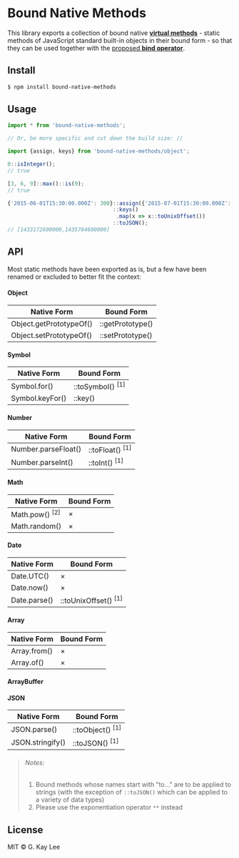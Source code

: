 Bound Native Methods
====================

This library exports a collection of bound native [**virtual methods**](http://babeljs.io/blog/2015/05/14/function-bind/#virtual-methods) - static methods of JavaScript standard built-in objects in their bound form - so that they can be used together with the [proposed **bind operator**](https://github.com/zenparsing/es-function-bind).

Install
-------

```bash
$ npm install bound-native-methods
```

Usage
-----

```javascript
import * from 'bound-native-methods';

// Or, be more specific and cut down the build size: //

import {assign, keys} from 'bound-native-methods/object';
```

```javascript
0::isInteger();
// true
```

```javascript
[3, 6, 9]::max()::is(9);
// true
```

```javascript
{'2015-06-01T15:30:00.000Z': 300}::assign({'2015-07-01T15:30:00.000Z': 42})
                                 ::keys()
                                  .map(x => x::toUnixOffset())
                                 ::toJSON();
// [1433172600000,1435764600000]
```

API
---

Most static methods have been exported as is, but a few have been renamed or excluded to better fit the context:

#### Object

| Native Form | Bound Form |
| ----------- | ---------- |
| Object.getPrototypeOf() | ::getPrototype() |
| Object.setPrototypeOf() | ::setPrototype() |

#### Symbol

| Native Form | Bound Form |
| ----------- | ---------- |
| Symbol.for()    | ::toSymbol() <sup>[1]</sup> |
| Symbol.keyFor() | ::key()                     |

#### Number

| Native Form | Bound Form |
| ----------- | ---------- |
| Number.parseFloat() | ::toFloat() <sup>[1]</sup> |
| Number.parseInt()   | ::toInt() <sup>[1]</sup>   |

#### Math

| Native Form | Bound Form |
| ----------- | ---------- |
| Math.pow() <sup>[2]</sup> | × |
| Math.random()             | × |

#### Date

| Native Form | Bound Form |
| ----------- | ---------- |
| Date.UTC()   | ×                               |
| Date.now()   | ×                               |
| Date.parse() | ::toUnixOffset() <sup>[1]</sup> |

#### Array

| Native Form | Bound Form |
| ----------- | ---------- |
| Array.from() | × |
| Array.of()   | × |

#### ArrayBuffer

#### JSON

| Native Form | Bound Form |
| ----------- | ---------- |
| JSON.parse()     | ::toObject() <sup>[1]</sup> |
| JSON.stringify() | ::toJSON() <sup>[1]</sup>   |

> ###### Notes:
> 1. Bound methods whose names start with "to..." are to be applied to strings (with the exception of `::toJSON()` which can be applied to a variety of data types)
> 2. Please use the exponentiation operator `**` instead

License
-------

MIT © G. Kay Lee
